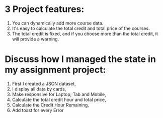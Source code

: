 # 3 Project features:
1. You can dynamically add more course data.
2. It's easy to calculate the total credit and total price of the courses.
3. The total credit is fixed, and if you choose more than the total credit, it will provide a warning. 


# Discuss how I managed the state in my assignment project:
1. First I created a JSON dataset,
2. I display all data by cards,
3. Make responsive for Laptop, Tab and Mobile,
4. Calculate the total credit hour and total price,
5. Calculate the Credit Hour Remaining,
6. Add toast for every Error
